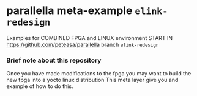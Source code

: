 # parallella meta-example `elink-redesign`

Examples for COMBINED FPGA and LINUX environment START IN https://github.com/peteasa/parallella branch `elink-redesign`

### Brief note about this repository

Once you have made modifications to the fpga you may want to build the new fpga into a yocto linux distribution
This meta layer give you and example of how to do this.